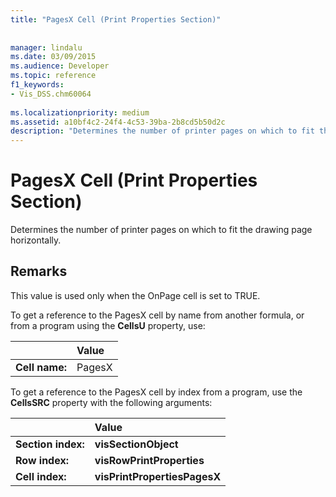```yaml
---
title: "PagesX Cell (Print Properties Section)"
 
 
manager: lindalu
ms.date: 03/09/2015
ms.audience: Developer
ms.topic: reference
f1_keywords:
- Vis_DSS.chm60064
 
ms.localizationpriority: medium
ms.assetid: a10bf4c2-24f4-4c53-39ba-2b8cd5b50d2c
description: "Determines the number of printer pages on which to fit the drawing page horizontally."
---
```


# PagesX Cell (Print Properties Section)

Determines the number of printer pages on which to fit the drawing page horizontally. 
  
## Remarks

This value is used only when the OnPage cell is set to TRUE. 
  
To get a reference to the PagesX cell by name from another formula, or from a program using the **CellsU** property, use: 
  
||Value |
|:-----|:-----|
| **Cell name:**  <br/> | PagesX  <br/> |
   
To get a reference to the PagesX cell by index from a program, use the **CellsSRC** property with the following arguments: 
  
||Value |
|:-----|:-----|
| **Section index:**  <br/> |**visSectionObject** <br/> |
| **Row index:**  <br/> |**visRowPrintProperties** <br/> |
| **Cell index:**  <br/> |**visPrintPropertiesPagesX** <br/> |
   

